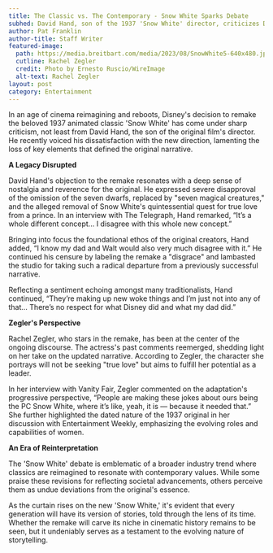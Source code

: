 ```yaml
---
title: The Classic vs. The Contemporary - Snow White Sparks Debate
subhed: David Hand, son of the 1937 'Snow White' director, criticizes Disney's "woke" remake.
author: Pat Franklin
author-title: Staff Writer
featured-image: 
  path: https://media.breitbart.com/media/2023/08/SnowWhite5-640x480.jpg
  cutline: Rachel Zegler
  credit: Photo by Ernesto Ruscio/WireImage
  alt-text: Rachel Zegler
layout: post
category: Entertainment
---
```


In an age of cinema reimagining and reboots, Disney's decision to remake the beloved 1937 animated classic 'Snow White' has come under sharp criticism, not least from David Hand, the son of the original film's director. He recently voiced his dissatisfaction with the new direction, lamenting the loss of key elements that defined the original narrative.

**A Legacy Disrupted**

David Hand's objection to the remake resonates with a deep sense of nostalgia and reverence for the original. He expressed severe disapproval of the omission of the seven dwarfs, replaced by "seven magical creatures," and the alleged removal of Snow White's quintessential quest for true love from a prince. In an interview with The Telegraph, Hand remarked, “It’s a whole different concept... I disagree with this whole new concept.”

Bringing into focus the foundational ethos of the original creators, Hand added, “I know my dad and Walt would also very much disagree with it.” He continued his censure by labeling the remake a "disgrace" and lambasted the studio for taking such a radical departure from a previously successful narrative.

Reflecting a sentiment echoing amongst many traditionalists, Hand continued, “They’re making up new woke things and I’m just not into any of that... There’s no respect for what Disney did and what my dad did.”

**Zegler's Perspective**

Rachel Zegler, who stars in the remake, has been at the center of the ongoing discourse. The actress's past comments reemerged, shedding light on her take on the updated narrative. According to Zegler, the character she portrays will not be seeking "true love" but aims to fulfill her potential as a leader.

In her interview with Vanity Fair, Zegler commented on the adaptation's progressive perspective, “People are making these jokes about ours being the PC Snow White, where it’s like, yeah, it is — because it needed that.” She further highlighted the dated nature of the 1937 original in her discussion with Entertainment Weekly, emphasizing the evolving roles and capabilities of women.

**An Era of Reinterpretation**

The 'Snow White' debate is emblematic of a broader industry trend where classics are reimagined to resonate with contemporary values. While some praise these revisions for reflecting societal advancements, others perceive them as undue deviations from the original's essence.

As the curtain rises on the new 'Snow White,' it's evident that every generation will have its version of stories, told through the lens of its time. Whether the remake will carve its niche in cinematic history remains to be seen, but it undeniably serves as a testament to the evolving nature of storytelling.
